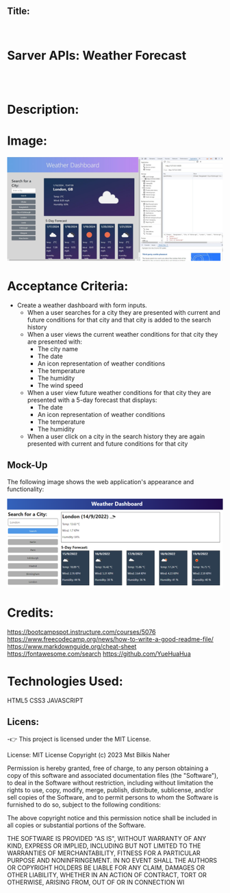 ## Title:<br>
<br>

# Sarver APIs: Weather Forecast
<br>
<br>


# Description:

# Image:
![The weather app includes a search option, a list of cities, and a five-day forecast and current weather conditions for London.](Image/Screenshot-1.jpg)

# Acceptance Criteria:
* Create a weather dashboard with form inputs.
  * When a user searches for a city they are presented with current and future conditions for that city and that city is added to the search history
  * When a user views the current weather conditions for that city they are presented with:
    * The city name
    * The date
    * An icon representation of weather conditions
    * The temperature
    * The humidity
    * The wind speed
  * When a user view future weather conditions for that city they are presented with a 5-day forecast that displays:
    * The date
    * An icon representation of weather conditions
    * The temperature
    * The humidity
  * When a user click on a city in the search history they are again presented with current and future conditions for that city

## Mock-Up

The following image shows the web application's appearance and functionality:

![The weather app includes a search option, a list of cities, and a five-day forecast and current weather conditions for London.](./assets/10-server-side-apis-challenge-demo.png)




# Credits:
https://bootcampspot.instructure.com/courses/5076
https://www.freecodecamp.org/news/how-to-write-a-good-readme-file/
https://www.markdownguide.org/cheat-sheet
https://fontawesome.com/search
https://github.com/YueHuaHua

# Technologies Used:
HTML5
CSS3
JAVASCRIPT

## Licens:

-👉 This project is licensed under the MIT License.

License: MIT License
Copyright (c) 2023 Mst Bilkis Naher

Permission is hereby granted, free of charge, to any person obtaining a copy of this software and associated documentation files (the "Software"), to deal in the Software without restriction, including without limitation the rights to use, copy, modify, merge, publish, distribute, sublicense, and/or sell copies of the Software, and to permit persons to whom the Software is furnished to do so, subject to the following conditions:

The above copyright notice and this permission notice shall be included in all copies or substantial portions of the Software.

THE SOFTWARE IS PROVIDED "AS IS", WITHOUT WARRANTY OF ANY KIND, EXPRESS OR IMPLIED, INCLUDING BUT NOT LIMITED TO THE WARRANTIES OF MERCHANTABILITY, FITNESS FOR A PARTICULAR PURPOSE AND NONINFRINGEMENT. IN NO EVENT SHALL THE AUTHORS OR COPYRIGHT HOLDERS BE LIABLE FOR ANY CLAIM, DAMAGES OR OTHER LIABILITY, WHETHER IN AN ACTION OF CONTRACT, TORT OR OTHERWISE, ARISING FROM, OUT OF OR IN CONNECTION WI

